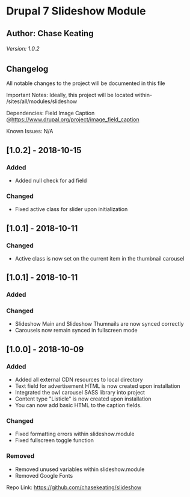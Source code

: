 # Drupal 7 Slideshow Module
## Author: Chase Keating
###### Version: 1.0.2

## Changelog
All notable changes to the project will be documented in this file

Important Notes: Ideally, this project will be located within- /sites/all/modules/slideshow

Dependencies: Field Image Caption @https://www.drupal.org/project/image_field_caption


Known Issues: N/A

## [1.0.2] - 2018-10-15
 ### Added
- Added null check for ad field

### Changed
- Fixed active class for slider upon initialization


## [1.0.1] - 2018-10-11
 ### Changed
- Active class is now set on the current item in the thumbnail carousel


## [1.0.1] - 2018-10-11
 ### Added

 ### Changed
- Slideshow Main and Slideshow Thumnails are now synced correctly
- Carousels now remain synced in fullscreen mode


 ## [1.0.0] - 2018-10-09
 ### Added
 - Added all external CDN resources to local directory
 - Text field for advertisement HTML is now created upon installation
 - Integrated the owl carousel SASS library into project
 - Content type "Listicle" is now created upon installation
 - You can now add basic HTML to the caption fields.

 ### Changed
 - Fixed formatting errors within slideshow.module
 - Fixed fullscreen toggle function


 ### Removed
 - Removed unused variables within slideshow.module
 - Removed Google Fonts



Repo Link: https://github.com/chasekeating/slideshow
